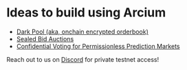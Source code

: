 # Ideas to build using Arcium


- [Dark Pool (aka, onchain encrypted orderbook)](ideas/dark_pool.md)
- [Sealed Bid Auctions](ideas/sealed_bid_auctions.md)
- [Confidential Voting for Permissionless Prediction Markets](ideas/confidential_voting.md)

Reach out to us on [Discord](https://discord.com/invite/arcium) for private testnet access!